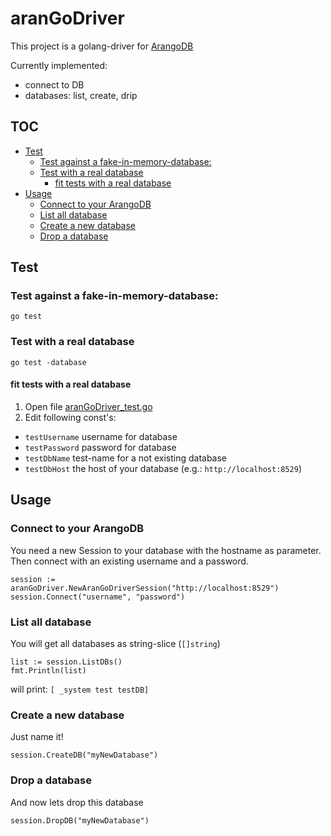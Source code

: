 # aranGoDriver

This project is a golang-driver for [ArangoDB](https://www.arangodb.com/)

Currently implemented:
* connect to DB
* databases: list, create, drip

## TOC
- [Test](#test)
    - [Test against a fake-in-memory-database:](#test-against-a-fake-in-memory-database)
    - [Test with a real database](#test-with-a-real-database)
        - [fit tests with a real database](#fit-tests-with-a-real-database)
- [Usage](#usage)
    - [Connect to your ArangoDB](#connect-to-your-arangodb)
    - [List all database](#list-all-database)
    - [Create a new database](#create-a-new-database)
    - [Drop a database](#drop-a-database)


## Test

### Test against a fake-in-memory-database:
```
go test
```

### Test with a real database
```
go test -database
```

#### fit tests with a real database

1. Open file [aranGoDriver_test.go](https://github.com/TobiEiss/aranGoDriver/blob/master/aranGoDriver_test.go)
2. Edit following const's:
  * `testUsername` username for database
  * `testPassword` password for database
  * `testDbName` test-name for a not existing database
  * `testDbHost` the host of your database (e.g.: `http://localhost:8529`)

## Usage

### Connect to your ArangoDB

You need a new Session to your database with the hostname as parameter. Then connect with an existing username and a password.
```
session := aranGoDriver.NewAranGoDriverSession("http://localhost:8529")
session.Connect("username", "password")
```

### List all database
You will get all databases as string-slice (`[]string`)
```
list := session.ListDBs()
fmt.Println(list)
```

will print:
`[ _system test testDB]`

### Create a new database
Just name it!
```
session.CreateDB("myNewDatabase")
```

### Drop a database
And now lets drop this database
```
session.DropDB("myNewDatabase")
```
